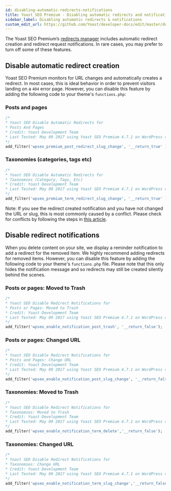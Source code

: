 ```yaml
---
id: disabling-automatic-redirects-notifications
title: Yoast SEO Premium - Disabling automatic redirects and notifications
sidebar_label: Disabling automatic redirects & notifications
custom_edit_url: https://github.com/Yoast/developer-docs/edit/master/docs/customization/yoast-seo-premium/disabling-automatic-redirects-notifications.md
---
```


The Yoast SEO Premium’s [redirects manager](https://yoast.com/wordpress/plugins/seo/redirects-manager/) includes automatic redirect creation and redirect request notifications. In rare cases, you may prefer to turn off some of these features.

## Disable automatic redirect creation

Yoast SEO Premium monitors for URL changes and automatically creates a redirect. In most cases, this is ideal behavior in order to prevent visitors landing on a `404` error page. However, you can disable this feature by adding the following code to your theme's `functions.php`:

### Posts and pages

```php
/*
* Yoast SEO Disable Automatic Redirects for
* Posts And Pages
* Credit: Yoast Development Team
* Last Tested: May 09 2017 using Yoast SEO Premium 4.7.1 on WordPress 4.7.4
*/
add_filter('wpseo_premium_post_redirect_slug_change', '__return_true' );
```

### Taxonomies (categories, tags etc)

```php
/*
* Yoast SEO Disable Automatic Redirects for
* Taxonomies (Category, Tags, Etc)
* Credit: Yoast Development Team
* Last Tested: May 09 2017 using Yoast SEO Premium 4.7.1 on WordPress 4.7.4
*/
add_filter('wpseo_premium_term_redirect_slug_change', '__return_true' );
```

Note: If you see the redirect created notification and you have not changed the URL or slug, this is most commonly caused by a conflict. Please check for conflicts by following the steps in [this article](https://yoast.com/kb/how-to-check-for-plugin-conflicts).

## Disable redirect notifications

When you delete content on your site, we display a reminder notification to add a redirect for the removed item. We highly recommend adding redirects for removed items. However, you can disable this feature by adding the following code to your theme's `functions.php` file. Please note that this only hides the notification message and so redirects may still be created silently behind the scenes.

### Posts or pages: Moved to Trash

```php
/*
* Yoast SEO Disable Redirect Notifications for
* Posts or Pages: Moved to Trash
* Credit: Yoast Development Team
* Last Tested: May 09 2017 using Yoast SEO Premium 4.7.1 on WordPress 4.7.4
*/
add_filter('wpseo_enable_notification_post_trash', '__return_false');
```

### Posts or pages: Changed URL
```php
/*
* Yoast SEO Disable Redirect Notifications for
* Posts and Pages: Change URL
* Credit: Yoast Development Team
* Last Tested: May 09 2017 using Yoast SEO Premium 4.7.1 on WordPress 4.7.4
*/
add_filter('wpseo_enable_notification_post_slug_change', '__return_false');
```

### Taxonomies: Moved to Trash
```php
/*
* Yoast SEO Disable Redirect Notifications for
* Taxonomies: Moved to Trash
* Credit: Yoast Development Team
* Last Tested: May 09 2017 using Yoast SEO Premium 4.7.1 on WordPress 4.7.4
*/
add_filter('wpseo_enable_notification_term_delete','__return_false');
```

### Taxonomies: Changed URL
```php
/*
* Yoast SEO Disable Redirect Notifications for
* Taxonomies: Change URL
* Credit: Yoast Development Team
* Last Tested: May 09 2017 using Yoast SEO Premium 4.7.1 on WordPress 4.7.4
*/
add_filter('wpseo_enable_notification_term_slug_change','__return_false');
```
